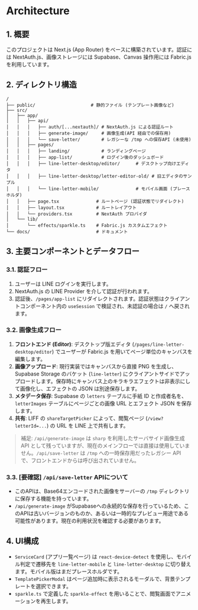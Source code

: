 # Architecture

## 1. 概要

このプロジェクトは Next.js (App Router) をベースに構築されています。認証には NextAuth.js、画像ストレージには Supabase、Canvas 操作用には Fabric.js を利用しています。

## 2. ディレクトリ構造

```
/
├── public/                     # 静的ファイル (テンプレート画像など)
├── src/
│   ├── app/
│   │   ├── api/
│   │   │   ├── auth/[...nextauth]/ # NextAuth.js による認証ルート
│   │   │   ├── generate-image/     # 画像生成(API 経由での保存用)
│   │   │   └── save-letter/        # レガシーな /tmp への保存API (未使用)
│   │   ├── pages/
│   │   │   ├── landing/            # ランディングページ
│   │   │   ├── app-list/           # ログイン後のダッシュボード
│   │   │   ├── line-letter-desktop/editor/      # デスクトップ向けエディタ
│   │   │   ├── line-letter-desktop/letter-editor-old/ # 旧エディタのサンプル
│   │   │   └── line-letter-mobile/              # モバイル画面 (プレースホルダ)
│   │   ├── page.tsx              # ルートページ (認証状態でリダイレクト)
│   │   ├── layout.tsx            # ルートレイアウト
│   │   └── providers.tsx         # NextAuth プロバイダ
│   └── lib/
│       └── effects/sparkle.ts    # Fabric.js カスタムエフェクト
└── docs/                         # ドキュメント
```

## 3. 主要コンポーネントとデータフロー

### 3.1. 認証フロー

1. ユーザーは LINE ログインを実行します。
2. NextAuth.js の LINE Provider を介して認証が行われます。
3. 認証後、`/pages/app-list` にリダイレクトされます。認証状態はクライアントコンポーネント内の `useSession` で検証され、未認証の場合は `/` へ戻されます。

### 3.2. 画像生成フロー

1. **フロントエンド (Editor)**: デスクトップ版エディタ (`/pages/line-letter-desktop/editor`) でユーザーが Fabric.js を用いてページ単位のキャンバスを編集します。
2. **画像アップロード**: 現行実装ではキャンバスから直接 PNG を生成し、Supabase Storage のバケット (`line-letter`) にクライアントサイドでアップロードします。保存時にキャンバス上のキラキラエフェクトは非表示にして画像化し、エフェクトの JSON は別途保存します。
3. **メタデータ保存**: Supabase の `letters` テーブルに手紙 ID と作成者名を、`letterImages` テーブルにページごとの画像 URL とエフェクト JSON を保存します。
4. **共有**: LIFF の `shareTargetPicker` によって、閲覧ページ (`/view?letterId=...`) の URL を LINE 上で共有します。

> 補足: `/api/generate-image` は `sharp` を利用したサーバサイド画像生成 API として残っていますが、現在のメインフローでは直接は使用していません。`/api/save-letter` は `/tmp` への一時保存用だったレガシー API で、フロントエンドからは呼び出されていません。

### 3.3. [要確認] `/api/save-letter` APIについて

- このAPIは、Base64エンコードされた画像をサーバーの `/tmp` ディレクトリに保存する機能を持っています。
- `/api/generate-image` がSupabaseへの永続的な保存を行っているため、このAPIは古いバージョンのものか、あるいは一時的なプレビュー用途である可能性があります。現在の利用状況を確認する必要があります。

## 4. UI構成

- `ServiceCard` (アプリ一覧ページ) は `react-device-detect` を使用し、モバイル判定で遷移先を `line-letter-mobile` と `line-letter-desktop` に切り替えます。モバイル版はまだプレースホルダです。
- `TemplatePickerModal` はページ追加時に表示されるモーダルで、背景テンプレートを選択できます。
- `sparkle.ts` で定義した `sparkle-effect` を用いることで、閲覧画面でアニメーションを再生します。
